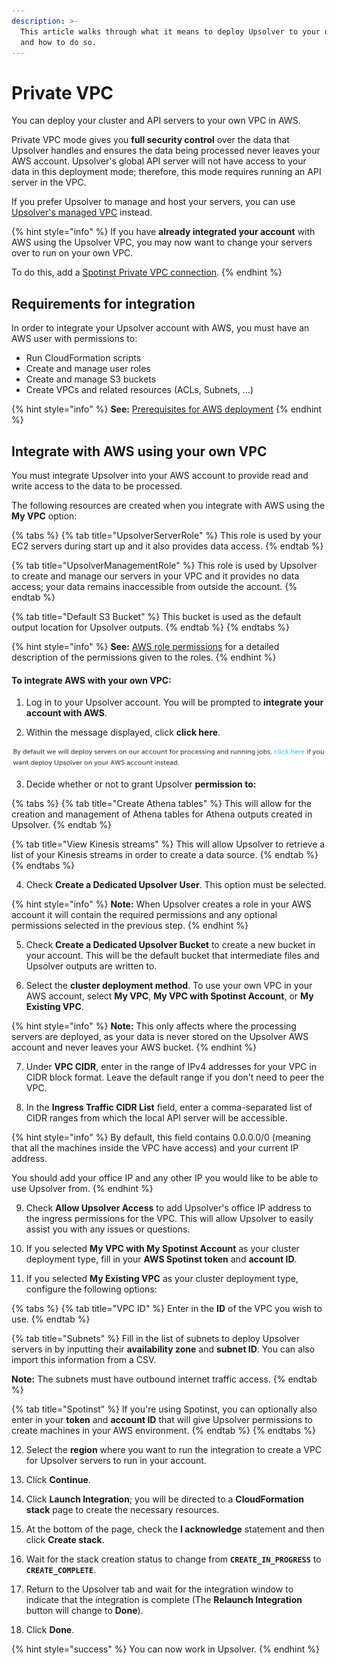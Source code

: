 ```yaml
---
description: >-
  This article walks through what it means to deploy Upsolver to your own VPC
  and how to do so.
---
```


# Private VPC

You can deploy your cluster and API servers to your own VPC in AWS. 

Private VPC mode gives you **full security control** over the data that Upsolver handles and ensures the data being processed never leaves your AWS account. Upsolver's global API server will not have access to your data in this deployment mode; therefore, this mode requires running an API server in the VPC.

If you prefer Upsolver to manage and host your servers, you can use [Upsolver's managed VPC](upsolver-vpc.md) instead.

{% hint style="info" %}
If you have **already integrated your account** with AWS using the Upsolver VPC, you may now want to change your servers over to run on your own VPC.

To do this, add a [Spotinst Private VPC connection](../../administration/connections/spotinst-private-vpc.md).
{% endhint %}

## Requirements for integration

In order to integrate your Upsolver account with AWS, you must have an AWS user with permissions to:

* Run CloudFormation scripts
* Create and manage user roles
* Create and manage S3 buckets
* Create VPCs and related resources \(ACLs, Subnets, ...\)

{% hint style="info" %}
**See:** [Prerequisites for AWS deployment](../start-using-upsolver/appendix-a-list-of-prerequisites-for-aws.md#private-vpc)
{% endhint %}

## Integrate with AWS using your own VPC

You must integrate Upsolver into your AWS account to provide read and write access to the data to be processed.

The following resources are created when you integrate with AWS using the **My VPC** option:

{% tabs %}
{% tab title="UpsolverServerRole" %}
This role is used by your EC2 servers during start up and it also provides data access.
{% endtab %}

{% tab title="UpsolverManagementRole" %}
This role is used by Upsolver to create and manage our servers in your VPC and it provides no data access; your data remains inaccessible from outside the account.
{% endtab %}

{% tab title="Default S3 Bucket" %}
This bucket is used as the default output location for Upsolver outputs.
{% endtab %}
{% endtabs %}

{% hint style="info" %}
**See:** [AWS role permissions](aws-role-permissions.md) for a detailed description of the permissions given to the roles.
{% endhint %}

#### To integrate AWS with your own VPC:

1. Log in to your Upsolver account. You will be prompted to **integrate your account with AWS**.

2. Within the message displayed, click **click here**.

![The message displayed](../../.gitbook/assets/screen-shot-2020-08-31-at-10.50.58-am.png)

3. Decide whether or not to grant Upsolver **permission to:**

{% tabs %}
{% tab title="Create Athena tables" %}
This will allow for the creation and management of Athena tables for Athena outputs created in Upsolver.
{% endtab %}

{% tab title="View Kinesis streams" %}
This will allow Upsolver to retrieve a list of your Kinesis streams in order to create a data source.
{% endtab %}
{% endtabs %}

4. Check **Create a Dedicated Upsolver User**. This option must be selected.

{% hint style="info" %}
**Note:** When Upsolver creates a role in your AWS account it will contain the required permissions and any optional permissions selected in the previous step.
{% endhint %}

5. Check **Create a Dedicated Upsolver Bucket** to create a new bucket in your account. This will be the default bucket that intermediate files and Upsolver outputs are written to.

6. Select the **cluster deployment method**. To use your own VPC in your AWS account, select **My VPC**, **My VPC with Spotinst Account**, or **My Existing VPC**. 

{% hint style="info" %}
**Note:** This only affects where the processing servers are deployed, as your data is never stored on the Upsolver AWS account and never leaves your AWS bucket.
{% endhint %}

7. Under **VPC CIDR**, enter in the range of IPv4 addresses for your VPC in CIDR block format. Leave the default range if you don't need to peer the VPC.

8. In the **Ingress Traffic CIDR List** field, enter a comma-separated list of CIDR ranges from which the local API server will be accessible. 

{% hint style="info" %}
By default, this field contains 0.0.0.0/0 \(meaning that all the machines inside the VPC have access\) and your current IP address. 

You should add your office IP and any other IP you would like to be able to use Upsolver from.
{% endhint %}

9. Check **Allow Upsolver Access** to add Upsolver's office IP address to the ingress permissions for the VPC. This will allow Upsolver to easily assist you with any issues or questions.

10. If you selected **My VPC with My Spotinst Account** as your cluster deployment type, fill in your **AWS Spotinst token** and **account ID**.

11. If you selected **My Existing VPC** as your cluster deployment type, configure the following options:

{% tabs %}
{% tab title="VPC ID" %}
Enter in the **ID** of the VPC you wish to use.
{% endtab %}

{% tab title="Subnets" %}
Fill in the list of subnets to deploy Upsolver servers in by inputting their **availability zone** and **subnet ID**. You can also import this information from a CSV.

**Note:** The subnets must have outbound internet traffic access.
{% endtab %}

{% tab title="Spotinst" %}
If you're using Spotinst, you can optionally also enter in your **token** and **account ID** that will give Upsolver permissions to create machines in your AWS environment.
{% endtab %}
{% endtabs %}

12. Select the **region** where you want to run the integration to create a VPC for Upsolver servers to run in your account.

13. Click **Continue**.

14. Click **Launch Integration**; you will be directed to a **CloudFormation stack** page to create the necessary resources.

15. At the bottom of the page, check the **I acknowledge** statement and then click **Create stack**.

16. Wait for the stack creation status to change from **`CREATE_IN_PROGRESS`** to **`CREATE_COMPLETE`**.

17. Return to the Upsolver tab and wait for the integration window to indicate that the integration is complete \(The **Relaunch Integration** button will change to **Done**\).

18. Click **Done**.

{% hint style="success" %}
You can now work in Upsolver.
{% endhint %}

